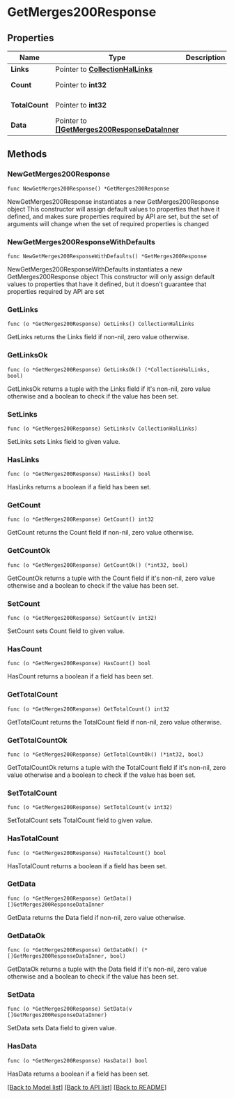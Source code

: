 # GetMerges200Response

## Properties

Name | Type | Description | Notes
------------ | ------------- | ------------- | -------------
**Links** | Pointer to [**CollectionHalLinks**](CollectionHalLinks.md) |  | [optional] 
**Count** | Pointer to **int32** |  | [optional] [readonly] 
**TotalCount** | Pointer to **int32** |  | [optional] [readonly] 
**Data** | Pointer to [**[]GetMerges200ResponseDataInner**](GetMerges200ResponseDataInner.md) |  | [optional] [readonly] 

## Methods

### NewGetMerges200Response

`func NewGetMerges200Response() *GetMerges200Response`

NewGetMerges200Response instantiates a new GetMerges200Response object
This constructor will assign default values to properties that have it defined,
and makes sure properties required by API are set, but the set of arguments
will change when the set of required properties is changed

### NewGetMerges200ResponseWithDefaults

`func NewGetMerges200ResponseWithDefaults() *GetMerges200Response`

NewGetMerges200ResponseWithDefaults instantiates a new GetMerges200Response object
This constructor will only assign default values to properties that have it defined,
but it doesn't guarantee that properties required by API are set

### GetLinks

`func (o *GetMerges200Response) GetLinks() CollectionHalLinks`

GetLinks returns the Links field if non-nil, zero value otherwise.

### GetLinksOk

`func (o *GetMerges200Response) GetLinksOk() (*CollectionHalLinks, bool)`

GetLinksOk returns a tuple with the Links field if it's non-nil, zero value otherwise
and a boolean to check if the value has been set.

### SetLinks

`func (o *GetMerges200Response) SetLinks(v CollectionHalLinks)`

SetLinks sets Links field to given value.

### HasLinks

`func (o *GetMerges200Response) HasLinks() bool`

HasLinks returns a boolean if a field has been set.

### GetCount

`func (o *GetMerges200Response) GetCount() int32`

GetCount returns the Count field if non-nil, zero value otherwise.

### GetCountOk

`func (o *GetMerges200Response) GetCountOk() (*int32, bool)`

GetCountOk returns a tuple with the Count field if it's non-nil, zero value otherwise
and a boolean to check if the value has been set.

### SetCount

`func (o *GetMerges200Response) SetCount(v int32)`

SetCount sets Count field to given value.

### HasCount

`func (o *GetMerges200Response) HasCount() bool`

HasCount returns a boolean if a field has been set.

### GetTotalCount

`func (o *GetMerges200Response) GetTotalCount() int32`

GetTotalCount returns the TotalCount field if non-nil, zero value otherwise.

### GetTotalCountOk

`func (o *GetMerges200Response) GetTotalCountOk() (*int32, bool)`

GetTotalCountOk returns a tuple with the TotalCount field if it's non-nil, zero value otherwise
and a boolean to check if the value has been set.

### SetTotalCount

`func (o *GetMerges200Response) SetTotalCount(v int32)`

SetTotalCount sets TotalCount field to given value.

### HasTotalCount

`func (o *GetMerges200Response) HasTotalCount() bool`

HasTotalCount returns a boolean if a field has been set.

### GetData

`func (o *GetMerges200Response) GetData() []GetMerges200ResponseDataInner`

GetData returns the Data field if non-nil, zero value otherwise.

### GetDataOk

`func (o *GetMerges200Response) GetDataOk() (*[]GetMerges200ResponseDataInner, bool)`

GetDataOk returns a tuple with the Data field if it's non-nil, zero value otherwise
and a boolean to check if the value has been set.

### SetData

`func (o *GetMerges200Response) SetData(v []GetMerges200ResponseDataInner)`

SetData sets Data field to given value.

### HasData

`func (o *GetMerges200Response) HasData() bool`

HasData returns a boolean if a field has been set.


[[Back to Model list]](../README.md#documentation-for-models) [[Back to API list]](../README.md#documentation-for-api-endpoints) [[Back to README]](../README.md)



